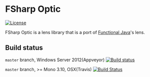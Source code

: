FSharp Optic
============

[![License][license-image]][license-url]

FSharp Optic is a lens library that is a port of [Functional Java](https://github.com/functionaljava/functionaljava)'s lens.

## Build status

``master`` branch, Windows Server 2012(Appveyor) [![Build status](https://ci.appveyor.com/api/projects/status/x8t13mbcc8pl13yb/branch/master?svg=true)](https://ci.appveyor.com/project/pocketberserker/fsharp-optic/branch/master)

``master`` branch, >= Mono 3.10, OSX(Travis) [![Build Status](https://travis-ci.org/pocketberserker/FSharp.Optic.svg?branch=master)](https://travis-ci.org/pocketberserker/FSharp.Optic)

[license-url]: https://github.com/pocketberserker/FSharp.Optic/blob/master/LICENSE
[license-image]: https://img.shields.io/github/license/pocketberserker/FSharp.Optic.svg

